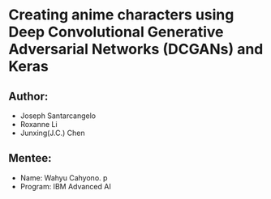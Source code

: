 # Creating anime characters using Deep Convolutional Generative Adversarial Networks (DCGANs) and Keras

## Author:
- Joseph Santarcangelo
- Roxanne Li
- Junxing(J.C.) Chen

## Mentee:
- Name: Wahyu Cahyono. p
- Program: IBM Advanced AI

